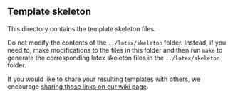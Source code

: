 ## Template skeleton

This directory contains the template skeleton files.

Do not modify the contents of the `../latex/skeleton` folder. Instead,
if you need to, make modifications to the files in this folder and then run
`make` to generate the corresponding latex skeleton files in the
`../latex/skeleton` folder.

If you would like to share your resulting templates with others, we encourage
[sharing those links on our wiki
page](https://github.com/ipython/ipython/wiki/Cookbook:%20nbconvert%20templates).
